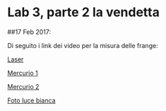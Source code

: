 # Lab 3, parte 2 la vendetta

##17 Feb 2017:

Di seguito i link dei video per la misura delle frange:

[Laser](https://drive.google.com/open?id=0B0LWH51SVGsLSWJyNU5ydDhDalU)

[Mercurio 1](https://drive.google.com/open?id=0B0LWH51SVGsLQllVZmc2VGo1SDA)

[Mercurio 2](https://drive.google.com/open?id=0B0LWH51SVGsLMXdjbXlKaVhCekU)

[Foto luce bianca](https://goo.gl/photos/B92gTTVCLg2AYagY9)
